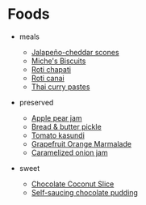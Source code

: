 # Foods

* meals
  * [Jalapeño-cheddar scones](./meals/jalapeno-cheddar-scones)
  * [Miche's Biscuits](./meals/michecuits)
  * [Roti chapati](./meals/roti-indian)
  * [Roti canai](./meals/roti-thai)
  * [Thai curry pastes](./meals/thai-curry-paste)

* preserved
  * [Apple pear jam](./preserved/apple-jam)
  * [Bread & butter pickle](./preserved/bp-pickle)
  * [Tomato kasundi](./preserved/kasundi)
  * [Grapefruit Orange Marmalade](./preserved/marmalade)
  * [Caramelized onion jam](./preserved/onion-jam)

* sweet
  * [Chocolate Coconut Slice](./sweet/chocolate-coconut-slice)
  * [Self-saucing chocolate pudding](./sweet/self-saucing-chocolate-pud)

